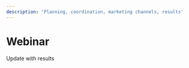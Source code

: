 ```yaml
---
description: 'Planning, coordination, marketing channels, results'
---
```


# Webinar



Update with results



